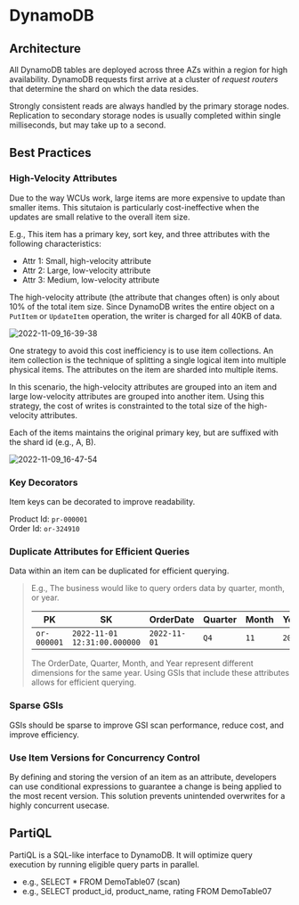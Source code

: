 # DynamoDB

## Architecture

All DynamoDB tables are deployed across three AZs within a region for high availability. DynamoDB requests first arrive at a cluster of *request routers* that determine the shard on which the data resides.

Strongly consistent reads are always handled by the primary storage nodes. Replication to secondary storage nodes is usually completed within single milliseconds, but may take up to a second.

## Best Practices

### High-Velocity Attributes

Due to the way WCUs work, large items are more expensive to update than smaller items. This situtaion is particularly cost-ineffective when the updates are small relative to the overall item size.

E.g., This item has a primary key, sort key, and three attributes with the following characteristics:
- Attr 1: Small, high-velocity attribute
- Attr 2: Large, low-velocity attribute
- Attr 3: Medium, low-velocity attribute

The high-velocity attribute (the attribute that changes often) is only about 10% of the total item size. Since DynamoDB writes the entire object on a `PutItem` or `UpdateItem` operation, the writer is charged for all 40KB of data.

![2022-11-09_16-39-38](https://user-images.githubusercontent.com/10566616/200947520-3284fca8-f2de-4658-b223-4ac5f60079f4.png)

One strategy to avoid this cost inefficiency is to use item collections. An item collection is the technique of splitting a single logical item into multiple physical items. The attributes on the item are sharded into multiple items. 

In this scenario, the high-velocity attributes are grouped into an item and large low-velocity attributes are grouped into another item. Using this strategy, the cost of writes is constrainted to the total size of the high-velocity attributes.

Each of the items maintains the original primary key, but are suffixed with the shard id (e.g., A, B).

![2022-11-09_16-47-54](https://user-images.githubusercontent.com/10566616/200948874-c2e5b3f2-083b-46ed-bea4-445b28de144d.png)

### Key Decorators

Item keys can be decorated to improve readability.

Product Id: `pr-000001`  
Order Id: `or-324910`  

### Duplicate Attributes for Efficient Queries

Data within an item can be duplicated for efficient querying.

> E.g., The business would like to query orders data by quarter, month, or year.
>
> | PK | SK | OrderDate | Quarter | Month | Year |
> | --- | --- | --- | --- | --- | --- |
> | `or-000001` | `2022-11-01 12:31:00.000000` | `2022-11-01` | `Q4` | `11` | `2022` |
>
> The OrderDate, Quarter, Month, and Year represent different dimensions for the same year. Using GSIs that include these attributes allows for efficient querying.

### Sparse GSIs

GSIs should be sparse to improve GSI scan performance, reduce cost, and improve efficiency.

### Use Item Versions for Concurrency Control

By defining and storing the version of an item as an attribute, developers can use conditional expressions to guarantee a change is being applied to the most recent version. This solution prevents unintended overwrites for a highly concurrent usecase.

## PartiQL

PartiQL is a SQL-like interface to DynamoDB. It will optimize query execution by running eligible query parts in parallel.
  - e.g., SELECT * FROM DemoTable07 (scan)
  - e.g., SELECT product_id, product_name, rating FROM DemoTable07
